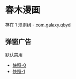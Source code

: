 # 春木漫画

存在 1 规则组 - [com.galaxy.qbyd](/src/apps/com.galaxy.qbyd.ts)

## 弹窗广告

默认禁用

- [快照-0](https://i.gkd.li/import/13691104)
- [快照-1](https://i.gkd.li/import/13691103)
